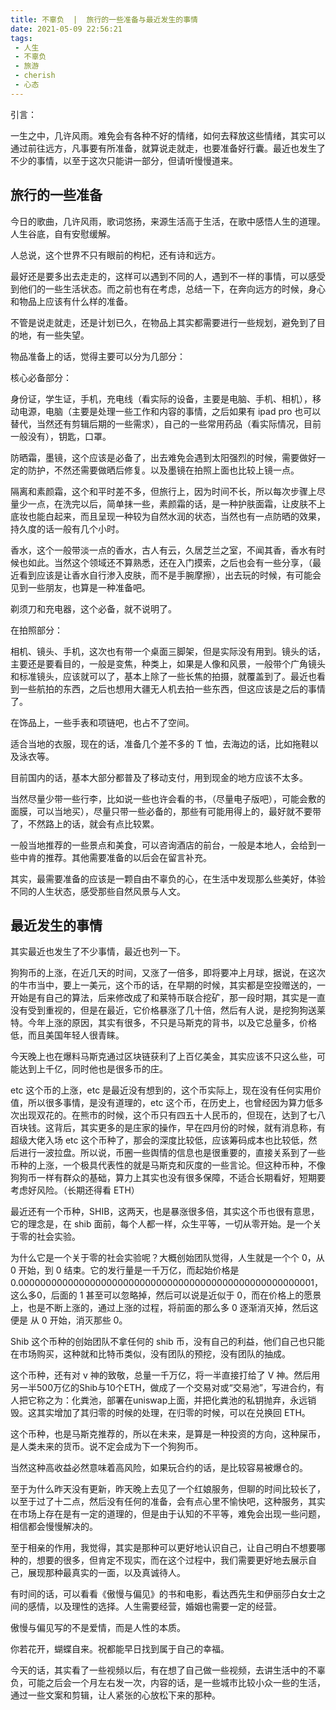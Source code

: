 ```yaml
---
title: 不辜负  |  旅行的一些准备与最近发生的事情
date: 2021-05-09 22:56:21
tags: 
 - 人生
 - 不辜负
 - 旅游
 - cherish
 - 心态
---
```


引言：

一生之中，几许风雨。难免会有各种不好的情绪，如何去释放这些情绪，其实可以通过前往远方，凡事要有所准备，就算说走就走，也要准备好行囊。最近也发生了不少的事情，以至于这次只能讲一部分，但请听慢慢道来。

## 旅行的一些准备

今日的歌曲，几许风雨，歌词悠扬，来源生活高于生活，在歌中感悟人生的道理。人生谷底，自有安慰缓解。

人总说，这个世界不只有眼前的枸杞，还有诗和远方。

最好还是要多出去走走的，这样可以遇到不同的人，遇到不一样的事情，可以感受到他们的一些生活状态。而之前也有在考虑，总结一下，在奔向远方的时候，身心和物品上应该有什么样的准备。

不管是说走就走，还是计划已久，在物品上其实都需要进行一些规划，避免到了目的地，有一些失望。

物品准备上的话，觉得主要可以分为几部分：

核心必备部分：

身份证，学生证，手机，充电线（看实际的设备，主要是电脑、手机、相机），移动电源，电脑（主要是处理一些工作和内容的事情，之后如果有 ipad pro 也可以替代，当然还有剪辑后期的一些需求），自己的一些常用药品（看实际情况，目前一般没有），钥匙，口罩。

防晒霜，墨镜，这个应该是必备了，出去难免会遇到太阳强烈的时候，需要做好一定的防护，不然还需要做晒后修复。以及墨镜在拍照上面也比较上镜一点。

隔离和素颜霜，这个和平时差不多，但旅行上，因为时间不长，所以每次步骤上尽量少一点，在洗完以后，简单抹一些，素颜霜的话，是一种护肤面霜，让皮肤不上底妆也能白起来，而且呈现一种较为自然水润的状态，当然也有一点防晒的效果，持久度的话一般有几个小时。

香水，这个一般带淡一点的香水，古人有云，久居芝兰之室，不闻其香，香水有时候也如此。当然这个领域还不算熟悉，还在入门摸索，之后也会有一些分享，（最近看到应该是让香水自行渗入皮肤，而不是手腕摩擦），出去玩的时候，有可能会见到一些朋友，也算是一种准备吧。

剃须刀和充电器，这个必备，就不说明了。

在拍照部分：

相机、镜头、手机，这次也有带一个桌面三脚架，但是实际没有用到。镜头的话，主要还是要看目的，一般是变焦，种类上，如果是人像和风景，一般带个广角镜头和标准镜头，应该就可以了，基本上除了一些长焦的拍摄，就覆盖到了。最近也看到一些航拍的东西，之后也想用大疆无人机去拍一些东西，但这应该是之后的事情了。

在饰品上，一些手表和项链吧，也占不了空间。

适合当地的衣服，现在的话，准备几个差不多的 T 恤，去海边的话，比如拖鞋以及泳衣等。

目前国内的话，基本大部分都普及了移动支付，用到现金的地方应该不太多。

当然尽量少带一些行李，比如说一些也许会看的书，（尽量电子版吧），可能会敷的面膜，可以当地买），尽量只带一些必备的，那些有可能用得上的，最好就不要带了，不然路上的话，就会有点比较累。

一般当地推荐的一些景点和美食，可以咨询酒店的前台，一般是本地人，会给到一些中肯的推荐。其他需要准备的以后会在留言补充。

其实，最需要准备的应该是一颗自由不辜负的心，在生活中发现那么些美好，体验不同的人生状态，感受那些自然风景与人文。

## 最近发生的事情

其实最近也发生了不少事情，最近也列一下。

狗狗币的上涨，在近几天的时间，又涨了一倍多，即将要冲上月球，据说，在这次的牛市当中，要上一美元，这个币的话，在早期的时候，其实都是空投赠送的，一开始是有自己的算法，后来修改成了和莱特币联合挖矿，那一段时期，其实是一直没有受到重视的，但是在最近，它价格暴涨了几十倍，然后有人说，是挖狗狗送莱特。今年上涨的原因，其实有很多，不只是马斯克的背书，以及它总量多，价格低，而且美国年轻人很青睐。

今天晚上也在爆料马斯克通过区块链获利了上百亿美金，其实应该不只这么些，可能达到上千亿，同时他也是很多币的庄。

etc 这个币的上涨，etc 是最近没有想到的，这个币实际上，现在没有任何实用价值，所以很多事情，是没有道理的，etc 这个币，在历史上，也曾经因为算力低多次出现双花的。在熊市的时候，这个币只有四五十人民币的，但现在，达到了七八百块钱。这背后，其实更多的是庄家的操作，早在四月份的时候，就有消息称，有超级大佬入场 etc 这个币种了，那会的深度比较低，应该筹码成本也比较低，然后进行一波拉盘。所以说，币圈一些舆情的信息也是很重要的，直接关系到了一些币种的上涨，一个极具代表性的就是马斯克和灰度的一些言论。但这种币种，不像狗狗币一样有群众的基础，算力上其实也没有很多保障，不适合长期看好，短期要考虑好风险。（长期还得看 ETH）

最近还有一个币种，SHIB，这两天，也是暴涨很多倍，其实这个币也很有意思，它的理念是，在 shib 面前，每个人都一样，众生平等，一切从零开始。是一个关于零的社会实验。

为什么它是一个关于零的社会实验呢？大概创始团队觉得，人生就是一个个 0，从 0 开始，到 0 结束。它的发行量是一千万亿，而起始价格是0.000000000000000000000000000000000000000000000000000001，这么多0，后面的 1 甚至可以忽略掉，然后可以说是近似于 0，而在价格上的愿景上，也是不断上涨的，通过上涨的过程，将前面的那么多 0 逐渐消灭掉，然后这便是 从 0 开始，消灭那些 0。

Shib 这个币种的创始团队不拿任何的 shib 币，没有自己的利益，他们自己也只能在市场购买，这种就和比特币类似，没有团队的预挖，没有团队的抽成。

这个币种，还有对 v 神的致敬，总量一千万亿，将一半直接打给了 V 神。然后用另一半500万亿的Shib与10个ETH，做成了一个交易对或“交易池”，写进合约，有人把它称之为：化粪池，部署在uniswap上面，并把化粪池的私钥抛弃，永远销毁。这其实增加了其归零的时候的处理，在归零的时候，可以在兑换回 ETH。

这个币种，也是马斯克推荐的，所以在未来，是算是一种投资的方向，这种屎币，是人类未来的货币。说不定会成为下一个狗狗币。

当然这种高收益必然意味着高风险，如果玩合约的话，是比较容易被爆仓的。

至于为什么昨天没有更新，昨天晚上去见了一个红娘服务，但聊的时间比较长了，以至于过了十二点，然后没有任何的准备，会有点心里不愉快吧，这种服务，其实在市场上存在是有一定的道理的，但是由于认知的不平等，难免会出现一些问题，相信都会慢慢解决的。

至于相亲的作用，我觉得，其实是那种可以更好地认识自己，让自己明白不想要哪种的，想要的很多，但肯定不现实，而在这个过程中，我们需要更好地去展示自己，展现那种最真实的一面，以及真诚待人。

有时间的话，可以看看《傲慢与偏见》的书和电影，看达西先生和伊丽莎白女士之间的感情，以及理性的选择。人生需要经营，婚姻也需要一定的经营。

傲慢与偏见写的不是爱情，而是人性的本质。

你若花开，蝴蝶自来。祝都能早日找到属于自己的幸福。

今天的话，其实看了一些视频以后，有在想了自己做一些视频，去讲生活中的不辜负，可能之后会一个月左右发一次，内容的话，是一些城市比较小众一些的生活，通过一些文案和剪辑，让人紧张的心放松下来的那种。

